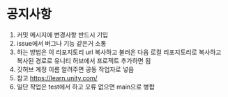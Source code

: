 # 공지사항
1. 커밋 메시지에 변경사항 반드시 기입
2. issue에서 버그나 기능 같은거 소통
3. 하는 방법은 이 리포지토리 url 복사하고 불러온 다음 로컬 리포지토리로 복사하고 복사된 경로로 유니티 허브에서 프로젝트 추가하면 됨
4. 깃허브 계정 이름 알려주면 공동 작업자로 넣음
5. 참고 https://learn.unity.com/
6. 일단 작업은 test에서 하고 오류 없으면 main으로 병합

